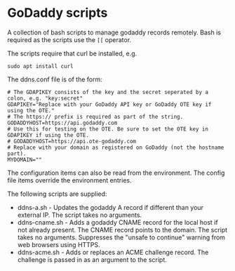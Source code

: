 # GoDaddy scripts

A collection of bash scripts to manage godaddy records remotely.
Bash is required as the scripts use the `[[` operator.

The scripts require that curl be installed, e.g.

    sudo apt install curl

The ddns.conf file is of the form:

    # The GDAPIKEY consists of the key and the secret seperated by a colon, e.g. "key:secret"
    GDAPIKEY="Replace with your GoDaddy API key or GoDaddy OTE key if using the OTE."
    # The https:// prefix is required as part of the string.
    GODADDYHOST=https://api.godaddy.com
    # Use this for testing on the OTE. Be sure to set the OTE key in GDAPIKEY if using the OTE.
    # GODADDYHOST=https://api.ote-godaddy.com
    # Replace with your domain as registered on GoDaddy (not the hostname part).
    MYDOMAIN=""

The configuration items can also be read from the environment. The config file items override the environment entries.

The following scripts are supplied:

* ddns-a.sh - Updates the godaddy A record if different than your external IP.
              The script takes no arguments.
* ddns-cname.sh - Adds a godaddy CNAME record for the local host if not already present.
                The CNAME record points to the domain.  The script takes no arguments.
                Suppresses the "unsafe to continue" warning from web browsers using HTTPS.
* ddns-acme.sh - Adds or replaces an ACME challenge record. The challenge is passed in as
                 an argument to the script.
